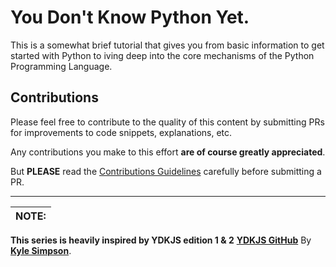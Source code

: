# You Don't Know Python Yet.

This is a somewhat brief tutorial that gives you from basic information to get started with Python to iving deep into the core mechanisms of the Python Programming Language.


## Contributions

Please feel free to contribute to the quality of this content by submitting PRs for improvements to code snippets, explanations, etc.

Any contributions you make to this effort **are of course greatly appreciated**.

But **PLEASE** read the [Contributions Guidelines](CONTRIBUTING.md) carefully before submitting a PR.

---
| NOTE: |
| :--- |
**This series is heavily inspired by YDKJS edition 1 & 2** **[YDKJS GitHub](https://github.com/getify/You-Dont-Know-JS)** By **[Kyle Simpson](https://github.com/getify)**.

